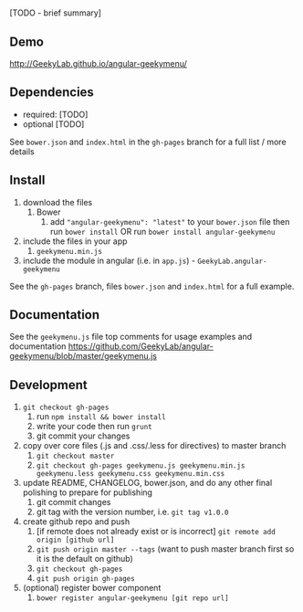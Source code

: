 # 

[TODO - brief summary]

## Demo
http://GeekyLab.github.io/angular-geekymenu/

## Dependencies
- required:
	[TODO]
- optional
	[TODO]

See `bower.json` and `index.html` in the `gh-pages` branch for a full list / more details

## Install
1. download the files
	1. Bower
		1. add `"angular-geekymenu": "latest"` to your `bower.json` file then run `bower install` OR run `bower install angular-geekymenu`
2. include the files in your app
	1. `geekymenu.min.js`
3. include the module in angular (i.e. in `app.js`) - `GeekyLab.angular-geekymenu`

See the `gh-pages` branch, files `bower.json` and `index.html` for a full example.


## Documentation
See the `geekymenu.js` file top comments for usage examples and documentation
https://github.com/GeekyLab/angular-geekymenu/blob/master/geekymenu.js


## Development

1. `git checkout gh-pages`
	1. run `npm install && bower install`
	2. write your code then run `grunt`
	3. git commit your changes
2. copy over core files (.js and .css/.less for directives) to master branch
	1. `git checkout master`
	2. `git checkout gh-pages geekymenu.js geekymenu.min.js geekymenu.less geekymenu.css geekymenu.min.css`
3. update README, CHANGELOG, bower.json, and do any other final polishing to prepare for publishing
	1. git commit changes
	2. git tag with the version number, i.e. `git tag v1.0.0`
4. create github repo and push
	1. [if remote does not already exist or is incorrect] `git remote add origin [github url]`
	2. `git push origin master --tags` (want to push master branch first so it is the default on github)
	3. `git checkout gh-pages`
	4. `git push origin gh-pages`
5. (optional) register bower component
	1. `bower register angular-geekymenu [git repo url]`
